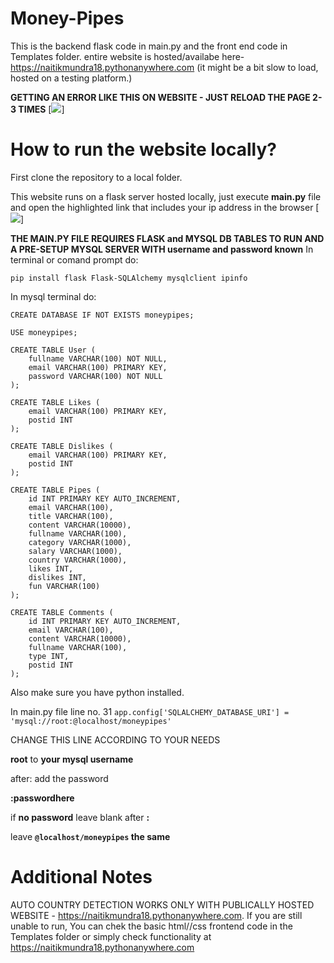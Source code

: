 # Money-Pipes
This is  the backend flask code in main.py and the front end code in Templates folder.
entire website is hosted/availabe here- https://naitikmundra18.pythonanywhere.com (it might be a bit slow to load, hosted on a testing platform.)

**GETTING AN ERROR LIKE THIS ON WEBSITE - JUST RELOAD THE PAGE 2-3 TIMES**
[![](https://i.ibb.co/19XYR3Y/Capture34.png)]

# How to run the website locally?
First clone the repository to a local folder.

This website runs on a flask server hosted locally, just execute **main.py** file and open the highlighted link that includes your ip address in the browser 
[![](https://i.ibb.co/vJQyLvR/Capture.png)]



**THE MAIN.PY FILE REQUIRES FLASK and MYSQL DB TABLES TO RUN AND A PRE-SETUP MYSQL SERVER WITH username and password known**
In terminal or comand prompt do:

```pip install flask Flask-SQLAlchemy mysqlclient ipinfo```

In mysql terminal do:

```
CREATE DATABASE IF NOT EXISTS moneypipes;

USE moneypipes;

CREATE TABLE User (
    fullname VARCHAR(100) NOT NULL,
    email VARCHAR(100) PRIMARY KEY,
    password VARCHAR(100) NOT NULL
);

CREATE TABLE Likes (
    email VARCHAR(100) PRIMARY KEY,
    postid INT
);

CREATE TABLE Dislikes (
    email VARCHAR(100) PRIMARY KEY,
    postid INT
);

CREATE TABLE Pipes (
    id INT PRIMARY KEY AUTO_INCREMENT,
    email VARCHAR(100),
    title VARCHAR(100),
    content VARCHAR(10000),
    fullname VARCHAR(100),
    category VARCHAR(1000),
    salary VARCHAR(1000),
    country VARCHAR(1000),
    likes INT,
    dislikes INT,
    fun VARCHAR(100)
);

CREATE TABLE Comments (
    id INT PRIMARY KEY AUTO_INCREMENT,
    email VARCHAR(100),
    content VARCHAR(10000),
    fullname VARCHAR(100),
    type INT,
    postid INT
);
```
Also make sure you have python installed.

In main.py file line no. 31
`app.config['SQLALCHEMY_DATABASE_URI'] = 'mysql://root:@localhost/moneypipes'
`

CHANGE THIS LINE ACCORDING TO YOUR NEEDS 

**root**  to **your mysql username**

after: add the password 

**:passwordhere** 

if **no password** leave blank after **:** 

leave **`@localhost/moneypipes` the same**

# Additional Notes

AUTO COUNTRY DETECTION WORKS ONLY WITH PUBLICALLY HOSTED WEBSITE - https://naitikmundra18.pythonanywhere.com. 
If you are still unable to run, You can chek the basic html//css frontend code in the Templates folder or simply check functionality at  https://naitikmundra18.pythonanywhere.com
